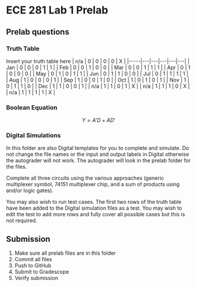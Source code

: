 # ECE 281 Lab 1 Prelab

## Prelab questions

### Truth Table

Insert your truth table here
| n/a | 0 | 0 | 0 | 0 | X |
|-----|---|---|---|---|---|
| Jan | 0 | 0 | 0 | 1 | 1 |
| Feb | 0 | 0 | 1 | 0 | 0 |
| Mar | 0 | 0 | 1 | 1 | 1 |
| Apr | 0 | 1 | 0 | 0 | 0 |
| May | 0 | 1 | 0 | 1 | 1 |
| Jun | 0 | 1 | 1 | 0 | 0 |
| Jul | 0 | 1 | 1 | 1 | 1 |
| Aug | 1 | 0 | 0 | 0 | 1 |
| Sep | 1 | 0 | 0 | 1 | 0 |
| Oct | 1 | 0 | 1 | 0 | 1 |
| Nov | 1 | 0 | 1 | 1 | 0 |
| Dec | 1 | 1 | 0 | 0 | 1 |
| n/a | 1 | 1 | 0 | 1 | X |
| n/a | 1 | 1 | 1 | 0 | X |
| n/a | 1 | 1 | 1 | 1 | X |
### Boolean Equation

$$
Y = A'D + AD'
$$

### Digital Simulations

In this folder are also Digital templates for you to complete and simulate.  Do not change the file names or the input and output labels in Digital otherwise the autograder will not work.  The autograder will look in the prelab folder for the files.

Complete all three circuits using the various approaches (generic multiplexer symbol, 74151 multiplexer chip, and a sum of products using and/or logic gates).

You may also wish to run test cases.  The first two rows of the truth table have been added to the Digital simulation files as a test.  You may wish to edit the test to add more rows and fully cover all possible cases but this is not required.

## Submission

1. Make sure all prelab files are in this folder
2. Commit all files
3. Push to GitHub
4. Submit to Gradescope
5. Verify submission
